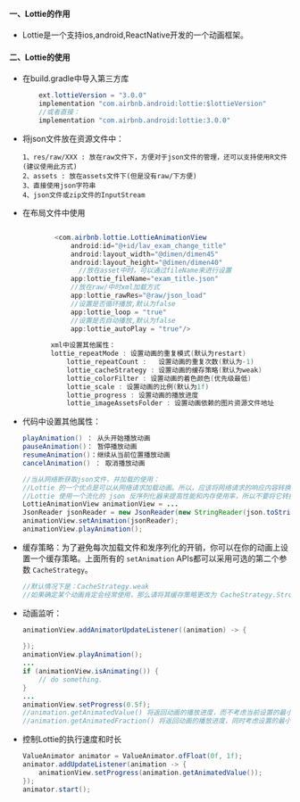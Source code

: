 #### 一、Lottie的作用

- Lottie是一个支持ios,android,ReactNative开发的一个动画框架。

#### 二、Lottie的使用

- 在build.gradle中导入第三方库

  ```java
      ext.lottieVersion = "3.0.0"
      implementation "com.airbnb.android:lottie:$lottieVersion"
      //或者直接：
      implementation "com.airbnb.android:lottie:3.0.0"
  ```

- 将json文件放在资源文件中：

  ```jade
  1、res/raw/XXX : 放在raw文件下，方便对于json文件的管理，还可以支持使用R文件(建议使用此方式)
  2、assets : 放在assets文件下(但是没有raw/下方便)
  3、直接使用json字符串
  4、json文件或zip文件的InputStream
  ```

- 在布局文件中使用

  ```java
  
          <com.airbnb.lottie.LottieAnimationView
              android:id="@+id/lav_exam_change_title"
              android:layout_width="@dimen/dimen45"
              android:layout_height="@dimen/dimen40"
             	//放在asset中时，可以通过fileName来进行设置
              app:lottie_fileName="exam_title.json"
              //放在raw/中时xml加载方式
              app:lottie_rawRes="@raw/json_load"
              //设置是否循环播放,默认为false
              app:lottie_loop = "true"
              //设置是否自动播放,默认为false
              app:lottie_autoPlay = "true"/>
              
         xml中设置其他属性：
         lottie_repeatMode : 设置动画的重复模式(默认为restart)
  			 lottie_repeatCount : 	设置动画的重复次数(默认为-1)
   			 lottie_cacheStrategy : 设置动画的缓存策略(默认为weak)
  			 lottie_colorFilter : 设置动画的着色颜色(优先级最低)
  			 lottie_scale : 设置动画的比例(默认为1f)
  			 lottie_progress : 设置动画的播放进度
  			 lottie_imageAssetsFolder : 设置动画依赖的图片资源文件地址
  ```

  

- 代码中设置其他属性：

  ```java
  playAnimation() ： 从头开始播放动画
  pauseAnimation()： 暂停播放动画
  resumeAnimation()：继续从当前位置播放动画
  cancelAnimation() ： 取消播放动画
  
  //当从网络断获取json文件，并加载的使用：
  //Lottie 的一个优点是可以从网络请求加载动画。所以，应该将网络请求的响应内容转换为字符串格式。
  //Lottie 使用一个流化的 json 反序列化器来提高性能和内存使用率，所以不要将它转换成您自己的 JSONObject，这只会损害性能。
  LottieAnimationView animationView = ...
  JsonReader jsonReader = new JsonReader(new StringReader(json.toString()));
  animationView.setAnimation(jsonReader);
  animationView.playAnimation();
  
  ```

  

- 缓存策略：为了避免每次加载文件和发序列化的开销，你可以在你的动画上设置一个缓存策略。上面所有的 `setAnimation` APIs都可以采用可选的第二个参数 `CacheStrategy`。

  ```java
  //默认情况下是：CacheStrategy.weak
  //如果确定某个动画肯定会经常使用，那么请将其缓存策略更改为 CacheStrategy.Strong；或者如果确定某个动画很大而且不会经常使用，把缓存策略改成 CacheStrategy.None。
  ```

  

- 动画监听：

  ```java
  animationView.addAnimatorUpdateListener((animation) -> {
    
  });
  animationView.playAnimation();
  ...
  if (animationView.isAnimating()) {
      // do something.
  }
  ...
  animationView.setProgress(0.5f);
  //animation.getAnimatedValue() 将返回动画的播放进度，而不考虑当前设置的最小/最大帧[0,1]。
  //animation.getAnimatedFraction() 将返回动画的播放进度，同时考虑设置的最小/最大帧[minFrame，maxFrame]。
  
  ```

  

- 控制Lottie的执行速度和时长

  ```java
  ValueAnimator animator = ValueAnimator.ofFloat(0f, 1f);
  animator.addUpdateListener(animation -> {
      animationView.setProgress(animation.getAnimatedValue());
  });
  animator.start();
  ```

  